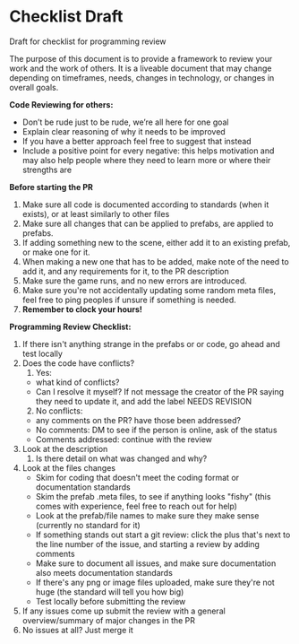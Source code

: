 # Checklist Draft
Draft for checklist for programming review

The purpose of this document is to provide a framework to review your work and the work of others. It is a liveable document that may change depending on timeframes, needs, changes in technology, or changes in overall goals.

**Code Reviewing for others:**



* Don’t be rude just to be rude, we’re all here for one goal
* Explain clear reasoning of why it needs to be improved
* If you have a better approach feel free to suggest that instead
* Include a positive point for every negative: this helps motivation and may also help people where they need to learn more or where their strengths are


**Before starting the PR**

1. Make sure all code is documented according to standards (when it exists), or at least similarly to other files
2. Make sure all changes that can be applied to prefabs, are applied to prefabs.
3. If adding something new to the scene, either add it to an existing prefab, or make one for it.
4. When making a new one that has to be added, make note of the need to add it, and any requirements for it, to the PR description
5. Make sure the game runs, and no new errors are introduced.
6. Make sure you're not accidentally updating some random meta files, feel free to ping peoples if unsure if something is needed.
7. **Remember to clock your hours!**


**Programming Review Checklist:**

1. If there isn't anything strange in the prefabs or or code, go ahead and test locally
2. Does the code have conflicts?
    1.  Yes:
     * what kind of conflicts?
     * Can I resolve it myself? If not message the creator of the PR saying they need to update it, and add the label NEEDS REVISION
    2. No conflicts:
      * any comments on the PR? have those been addressed?
      * No comments: DM to see if the person is online, ask of the status
      * Comments addressed: continue with the review
3. Look at the description 
    1. Is there detail on what was changed and why?
4. Look at the files changes
    * Skim for coding that doesn't meet the coding format or documentation standards
    * Skim the prefab .meta files, to see if anything looks "fishy" (this comes with experience, feel free to reach out for help)
    * Look at the prefab/file names to make sure they make sense (currently no standard for it)
    * If something stands out start a git review: click the plus that's next to the line number of the issue, and starting a review by adding comments
    * Make sure to document all issues, and make sure documentation also meets documentation standards
    * If there's any png or image files uploaded, make sure they're not huge (the standard will tell you how big)
    * Test locally before submitting the review
5. If any issues come up submit the review with a general overview/summary of major changes in the PR
6. No issues at all? Just merge it


